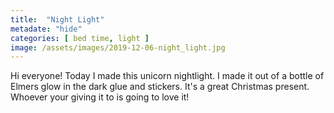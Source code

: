 ```yaml
---
title:  "Night Light"
metadate: "hide"
categories: [ bed time, light ]
image: /assets/images/2019-12-06-night_light.jpg
---
```


Hi everyone!
Today I made this unicorn nightlight. I made it out of a bottle of Elmers glow in the dark glue and stickers. It's a great Christmas present. Whoever your giving it to is going to love it!

